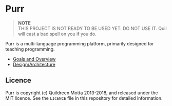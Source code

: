 # Purr

> **NOTE**  
> THIS PROJECT IS NOT READY TO BE USED YET. DO NOT USE IT. Quil will cast a
> bad spell on you if you do.

Purr is a multi-language programming platform, primarily designed for teaching programming.

* [Goals and Overview](docs/overview.md)
* [Design/Architecture](docs/design.md)

## Licence

Purr is copyright (c) Quildreen Motta 2013-2018, and released under the MIT licence.
See the `LICENCE` file in this repository for detailed information.
